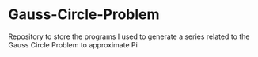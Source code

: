 # Gauss-Circle-Problem
Repository to store the programs I used to generate a series related to the Gauss Circle Problem to approximate Pi
